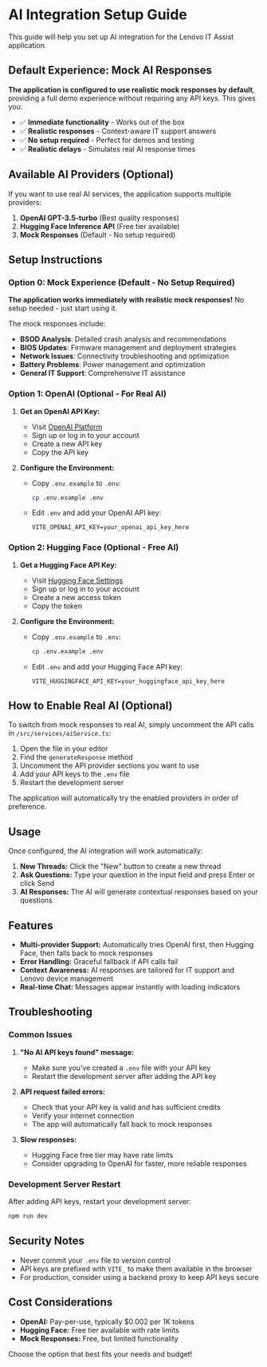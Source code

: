 # AI Integration Setup Guide

This guide will help you set up AI integration for the Lenovo IT Assist application.

## Default Experience: Mock AI Responses

**The application is configured to use realistic mock responses by default**, providing a full demo experience without requiring any API keys. This gives you:

- ✅ **Immediate functionality** - Works out of the box
- ✅ **Realistic responses** - Context-aware IT support answers
- ✅ **No setup required** - Perfect for demos and testing
- ✅ **Realistic delays** - Simulates real AI response times

## Available AI Providers (Optional)

If you want to use real AI services, the application supports multiple providers:

1. **OpenAI GPT-3.5-turbo** (Best quality responses)
2. **Hugging Face Inference API** (Free tier available)
3. **Mock Responses** (Default - No setup required)

## Setup Instructions

### Option 0: Mock Experience (Default - No Setup Required)

**The application works immediately with realistic mock responses!** No setup needed - just start using it.

The mock responses include:
- **BSOD Analysis**: Detailed crash analysis and recommendations
- **BIOS Updates**: Firmware management and deployment strategies  
- **Network Issues**: Connectivity troubleshooting and optimization
- **Battery Problems**: Power management and optimization
- **General IT Support**: Comprehensive IT assistance

### Option 1: OpenAI (Optional - For Real AI)

1. **Get an OpenAI API Key:**
   - Visit [OpenAI Platform](https://platform.openai.com/api-keys)
   - Sign up or log in to your account
   - Create a new API key
   - Copy the API key

2. **Configure the Environment:**
   - Copy `.env.example` to `.env`:
     ```bash
     cp .env.example .env
     ```
   - Edit `.env` and add your OpenAI API key:
     ```
     VITE_OPENAI_API_KEY=your_openai_api_key_here
     ```

### Option 2: Hugging Face (Optional - Free AI)

1. **Get a Hugging Face API Key:**
   - Visit [Hugging Face Settings](https://huggingface.co/settings/tokens)
   - Sign up or log in to your account
   - Create a new access token
   - Copy the token

2. **Configure the Environment:**
   - Copy `.env.example` to `.env`:
     ```bash
     cp .env.example .env
     ```
   - Edit `.env` and add your Hugging Face API key:
     ```
     VITE_HUGGINGFACE_API_KEY=your_huggingface_api_key_here
     ```

## How to Enable Real AI (Optional)

To switch from mock responses to real AI, simply uncomment the API calls in `/src/services/aiService.ts`:

1. Open the file in your editor
2. Find the `generateResponse` method
3. Uncomment the API provider sections you want to use
4. Add your API keys to the `.env` file
5. Restart the development server

The application will automatically try the enabled providers in order of preference.

## Usage

Once configured, the AI integration will work automatically:

1. **New Threads:** Click the "New" button to create a new thread
2. **Ask Questions:** Type your question in the input field and press Enter or click Send
3. **AI Responses:** The AI will generate contextual responses based on your questions

## Features

- **Multi-provider Support:** Automatically tries OpenAI first, then Hugging Face, then falls back to mock responses
- **Error Handling:** Graceful fallback if API calls fail
- **Context Awareness:** AI responses are tailored for IT support and Lenovo device management
- **Real-time Chat:** Messages appear instantly with loading indicators

## Troubleshooting

### Common Issues

1. **"No AI API keys found" message:**
   - Make sure you've created a `.env` file with your API key
   - Restart the development server after adding the API key

2. **API request failed errors:**
   - Check that your API key is valid and has sufficient credits
   - Verify your internet connection
   - The app will automatically fall back to mock responses

3. **Slow responses:**
   - Hugging Face free tier may have rate limits
   - Consider upgrading to OpenAI for faster, more reliable responses

### Development Server Restart

After adding API keys, restart your development server:

```bash
npm run dev
```

## Security Notes

- Never commit your `.env` file to version control
- API keys are prefixed with `VITE_` to make them available in the browser
- For production, consider using a backend proxy to keep API keys secure

## Cost Considerations

- **OpenAI:** Pay-per-use, typically $0.002 per 1K tokens
- **Hugging Face:** Free tier available with rate limits
- **Mock Responses:** Free, but limited functionality

Choose the option that best fits your needs and budget!
